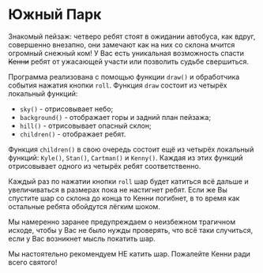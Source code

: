 # Южный Парк

Знакомый пейзаж: четверо ребят стоят в ожидании автобуса, как вдруг, совершенно внезапно, они замечают как на них со склона мчится огромный снежный ком! У Вас есть уникальная возможность спасти ~~Кенни~~ ребят от ужасающей участи или позволить судьбе свершиться.

Программа реализована с помощью функции `draw()` и обработчика события нажатия кнопки `roll`.
Функция `draw` состоит из четырёх локальный функций:

- `sky()` - отрисовывает небо;
- `background()` - отображает горы и задний план пейзажа;
- `hill()` - отрисовывает опасный склон;
- `children()` - отображает ребят.

Функция `children()` в свою очередь состоит ещё из четырёх локальный функций: `Kyle()`, `Stan()`, `Cartman()` и `Kenny()`. Каждая из этих функций отрисовывает одного из четырёх ребят соответственно.

Каждый раз по нажатии кнопки `roll` шар будет катиться всё дальше и увеличиваться в размерах пока не настигнет ребят. Если же Вы спустите шар со склона до конца то Кенни погибнет, в то время как остальные ребята обойдутся лёгким шоком.

Мы намеренно заранее предупреждаем о неизбежном трагичном исходе, чтобы у Вас не было нужды проверять, что всё таки случиться, если у Вас возникнет мысль покатить шар.

Мы настоятельно рекомендуем НЕ катить шар. Пожалейте Кенни ради всего святого!
